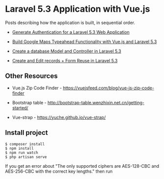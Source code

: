 # Laravel 5.3 Application with Vue.js

Posts describing how the application is built, in sequential order.

- [Generate Authentication for a Laravel 5.3 Web Application](https://medium.com/@connorleech/generate-authentication-for-a-laravel-5-3-web-app-384781a5529f#.lt3wnh1tr)

- [Build Google Maps Typeahead Functionality with Vue.js and Laravel 5.3](https://medium.com/@connorleech/build-google-maps-typeahead-functionality-with-vue-js-and-laravel-5-3-b75986c77df1#.vna8lby33)

- [Create a database Model and Controller in Laravel 5.3](https://medium.com/@connorleech/create-a-database-model-and-controller-in-laravel-5-3-b3e15218f6ae#.f3xtwxt4y)

- [Create and Edit records + Form Reuse in Laravel 5.3](https://medium.com/@connorleech/create-and-edit-records-form-reuse-in-laravel-5-3-f70a4b1d5f9b#.7xl7t81ei)

## Other Resources

- Vue.js Zip Code Finder - https://vuejsfeed.com/blog/vue-js-zip-code-finder

- Bootstrap table - http://bootstrap-table.wenzhixin.net.cn/getting-started/

- Vue-strap - https://yuche.github.io/vue-strap/

## Install project

```
$ composer install
$ npm install
$ npm run watch
$ php artisan serve
```

If you get an error about "The only supported ciphers are AES-128-CBC and AES-256-CBC with the correct key lengths." then run 